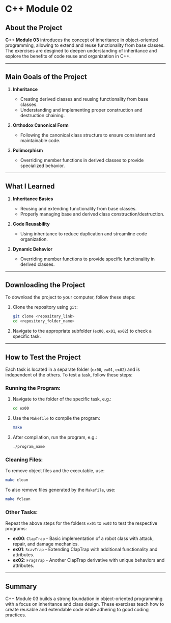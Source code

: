 # C++ Module 02

## About the Project

**C++ Module 03** introduces the concept of inheritance in object-oriented programming, allowing to extend and reuse functionality from base classes. The exercises are desgined to deepen understanding of inheritance and explore the benefits of code reuse and organization in C++.

---

## Main Goals of the Project

1. **Inheritance**
   - Creating derived classes and reusing functionality from base classes.
   - Understanding and implementing proper construction and destruction chaining.

2. **Orthodox Canonical Form**
   - Following the canonical class structure to ensure consistent and maintainable code.

3. **Polimorphism**
   - Overriding member functions in derived classes to provide specialized behavior.

---

## What I Learned

1. **Inheritance Basics**
   - Reusing and extending functionality from base classes.
   - Properly managing base and derived class construction/destruction.

2. **Code Reusability**
   - Using inheritance to reduce duplication and streamline code organization.

3. **Dynamic Behavior**
   - Overriding member functions to provide specific functionality in derived classes.

---

## Downloading the Project

To download the project to your computer, follow these steps:

1. Clone the repository using `git`:
   ```bash
   git clone <repository_link>
   cd <repository_folder_name>
   ```

2. Navigate to the appropriate subfolder (`ex00`, `ex01`, `ex02`) to check a specific task.

---

## How to Test the Project

Each task is located in a separate folder (`ex00`, `ex01`, `ex02`) and is independent of the others. To test a task, follow these steps:

### Running the Program:
1. Navigate to the folder of the specific task, e.g.:
   ```bash
   cd ex00
   ```

2. Use the `Makefile` to compile the program:
   ```bash
   make
   ```

3. After compilation, run the program, e.g.:
   ```bash
   ./program_name
   ```

### Cleaning Files:
To remove object files and the executable, use:
```bash
make clean
```

To also remove files generated by the `Makefile`, use:
```bash
make fclean
```

### Other Tasks:
Repeat the above steps for the folders `ex01` to `ex02` to test the respective programs:
- **ex00**: `ClapTrap` - Basic implementation of a robot class with attack, repair, and damage mechanics.
- **ex01**: `ScavTrap` - Extending ClapTrap with additional functionality and attributes.
- **ex02**: `FragTrap` - Another ClapTrap derivative with unique behaviors and attributes.

---

## Summary

C++ Module 03 builds a strong foundation in object-oriented programming with a focus on inheritance and class design. These exercises teach how to create reusable and extendable code while adhering to good coding practices.

